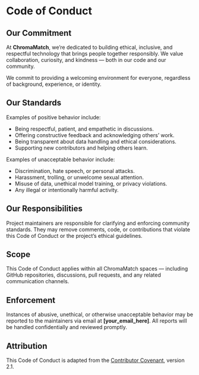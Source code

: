 # Code of Conduct

## Our Commitment
At **ChromaMatch**, we’re dedicated to building ethical, inclusive, and respectful technology that brings people together responsibly.
We value collaboration, curiosity, and kindness — both in our code and our community.

We commit to providing a welcoming environment for everyone, regardless of background, experience, or identity.

## Our Standards
Examples of positive behavior include:
- Being respectful, patient, and empathetic in discussions.
- Offering constructive feedback and acknowledging others’ work.
- Being transparent about data handling and ethical considerations.
- Supporting new contributors and helping others learn.

Examples of unacceptable behavior include:
- Discrimination, hate speech, or personal attacks.
- Harassment, trolling, or unwelcome sexual attention.
- Misuse of data, unethical model training, or privacy violations.
- Any illegal or intentionally harmful activity.

## Our Responsibilities
Project maintainers are responsible for clarifying and enforcing community standards.
They may remove comments, code, or contributions that violate this Code of Conduct or the project’s ethical guidelines.

## Scope
This Code of Conduct applies within all ChromaMatch spaces — including GitHub repositories, discussions, pull requests, and any related communication channels.

## Enforcement
Instances of abusive, unethical, or otherwise unacceptable behavior may be reported to the maintainers via email at **[your_email_here]**.
All reports will be handled confidentially and reviewed promptly.

## Attribution
This Code of Conduct is adapted from the [Contributor Covenant](https://www.contributor-covenant.org), version 2.1.
